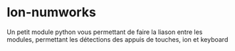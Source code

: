 # Ion-numworks
Un petit module python vous permettant de faire la liason entre les modules, permettant les détections des appuis de touches, ion et keyboard
